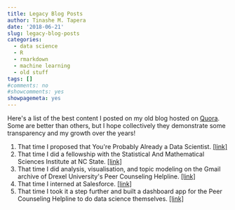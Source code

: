 ```yaml
---
title: Legacy Blog Posts
author: Tinashe M. Tapera
date: '2018-06-21'
slug: legacy-blog-posts
categories:
  - data science
  - R
  - rmarkdown
  - machine learning
  - old stuff
tags: []
#comments: no
#showcomments: yes
showpagemeta: yes
---
```


Here's a list of the best content I posted on my old blog hosted on <a href="https://dataintensive.quora.com/">Quora</a>. Some are better than others, but I hope collectively they demonstrate some transparency and my growth over the years!

<ol>
<li> That time I proposed that You're Probably Already a Data Scientist. <a href="http://qr.ae/TUp51C">[link]</a></li>
<li> That time I did a fellowship with the Statistical And Mathematical Sciences Institute at NC State. <a href="http://qr.ae/TUp51j">[link]</a></li>
<li> That time I did analysis, visualisation, and topic modeling on the Gmail archive of Drexel University's Peer Counseling Helpline. <a href="http://qr.ae/TbZEkm">[link]</a></li>
<li> That time I interned at Salesforce. <a href="http://qr.ae/TUp5TU">[link]</a></li>
<li> That time I took it a step further and built a dashboard app for the Peer Counseling Helpline to do data science themselves. <a href="http://qr.ae/TUp5TP">[link]</a></li>

